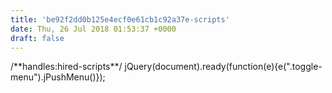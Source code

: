 ```yaml
---
title: 'be92f2dd0b125e4ecf0e61cb1c92a37e-scripts'
date: Thu, 26 Jul 2018 01:53:37 +0000
draft: false
---
```


/\*\*handles:hired-scripts\*\*/ jQuery(document).ready(function(e){e(".toggle-menu").jPushMenu()});